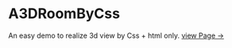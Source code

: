 # A3DRoomByCss
An easy demo to realize 3d view by Css + html only.
[view Page ->](https://crystalloidiron.github.io/A3DRoomByCss/src/main.html)
